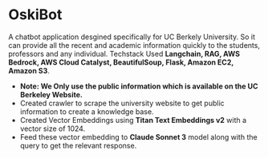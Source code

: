# OskiBot
A chatbot application desgined specifically for UC Berkely University. So it can provide all the recent and academic information quickly to the students, professors and any individual.
Techstack Used **Langchain, RAG, AWS Bedrock, AWS Cloud Catalyst, BeautifulSoup, Flask, Amazon EC2, Amazon S3**.

+ **Note: We Only use the public information which is available on the UC Berkeley Website.**
+ Created crawler to scrape the university website to get public information to create a knowledge base.
+ Created Vector Embeddings using **Titan Text Embeddings v2** with a vector size of 1024.
+ Feed these vector embedding to **Claude Sonnet 3** model along with the query to get the relevant response.